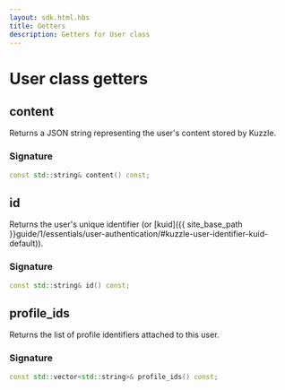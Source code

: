 ```yaml
---
layout: sdk.html.hbs
title: Getters
description: Getters for User class
---
```


# User class getters

## content

Returns a JSON string representing the user's content stored by Kuzzle.  

### Signature

```cpp
const std::string& content() const;
```

## id

Returns the user's unique identifier (or [kuid]({{ site_base_path }}guide/1/essentials/user-authentication/#kuzzle-user-identifier-kuid-default)).

### Signature

```cpp
const std::string& id() const;
```

## profile_ids

Returns the list of profile identifiers attached to this user.

### Signature

```cpp
const std::vector<std::string>& profile_ids() const;
```
